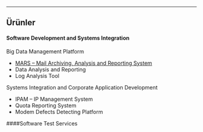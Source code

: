 - - -
## Ürünler
#### Software Development and Systems Integration

Big Data Management Platform

- [MARS – Mail Archiving, Analysis and Reporting System](#/page/mars-email-archive-system)
- Data Analysis and Reporting
- Log Analysis Tool

Systems Integration and Corporate Application Development

- IPAM – IP Management System
- Quota Reporting System
- Modem Defects Detecting Platform

####Software Test Services
